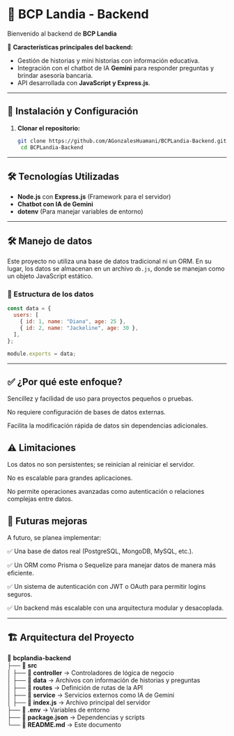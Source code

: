 # 🏦 BCP Landia - Backend

Bienvenido al backend de **BCP Landia**

🚀 **Características principales del backend:**  
- Gestión de historias y mini historias con información educativa.  
- Integración con el chatbot de IA **Gemini** para responder preguntas y brindar asesoría bancaria.  
- API desarrollada con **JavaScript y Express.js**.

---

## 🚀 Instalación y Configuración  

1. **Clonar el repositorio:**  
   ```bash
   git clone https://github.com/AGonzalesHuamani/BCPLandia-Backend.git
    cd BCPLandia-Backend
   
---

## 🛠️ Tecnologías Utilizadas  

- **Node.js** con **Express.js** (Framework para el servidor)  
- **Chatbot con IA de Gemini**  
- **dotenv** (Para manejar variables de entorno)  

---

## 🛠️ Manejo de datos

Este proyecto no utiliza una base de datos tradicional ni un ORM. En su lugar, los datos se almacenan en un archivo `db.js`, donde se manejan como un objeto JavaScript estático.

### 📂 Estructura de los datos
```javascript
const data = {
  users: [
    { id: 1, name: "Diana", age: 25 },
    { id: 2, name: "Jackeline", age: 30 },
  ],
};

module.exports = data;
```

---

## ✅ ¿Por qué este enfoque?
Sencillez y facilidad de uso para proyectos pequeños o pruebas.

No requiere configuración de bases de datos externas.

Facilita la modificación rápida de datos sin dependencias adicionales.

## ⚠️ Limitaciones
Los datos no son persistentes; se reinician al reiniciar el servidor.

No es escalable para grandes aplicaciones.

No permite operaciones avanzadas como autenticación o relaciones complejas entre datos.

## 🚀 Futuras mejoras
A futuro, se planea implementar:

✅ Una base de datos real (PostgreSQL, MongoDB, MySQL, etc.).

✅ Un ORM como Prisma o Sequelize para manejar datos de manera más eficiente.

✅ Un sistema de autenticación con JWT o OAuth para permitir logins seguros.

✅ Un backend más escalable con una arquitectura modular y desacoplada.


---


## 🏗️ Arquitectura del Proyecto

📂 **bcplandia-backend**  
├── 📂 **src**  
│   ├── 📂 **controller** → Controladores de lógica de negocio  
│   ├── 📂 **data** → Archivos con información de historias y preguntas  
│   ├── 📂 **routes** → Definición de rutas de la API  
│   ├── 📂 **service** → Servicios externos como IA de Gemini  
│   ├── 📄 **index.js** → Archivo principal del servidor  
├── 📄 **.env** → Variables de entorno  
├── 📄 **package.json** → Dependencias y scripts  
└── 📄 **README.md** → Este documento  
